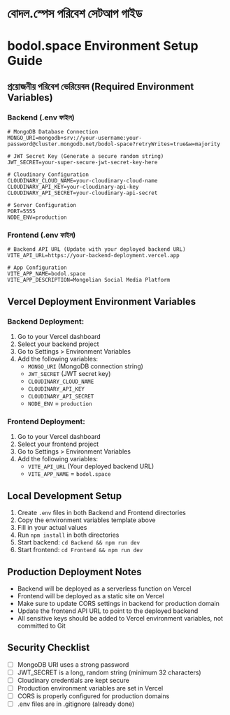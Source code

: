 # বোদল.স্পেস পরিবেশ সেটআপ গাইড

# bodol.space Environment Setup Guide

## প্রয়োজনীয় পরিবেশ ভেরিয়েবল (Required Environment Variables)

### Backend (.env ফাইল)

```
# MongoDB Database Connection
MONGO_URI=mongodb+srv://your-username:your-password@cluster.mongodb.net/bodol-space?retryWrites=true&w=majority

# JWT Secret Key (Generate a secure random string)
JWT_SECRET=your-super-secure-jwt-secret-key-here

# Cloudinary Configuration
CLOUDINARY_CLOUD_NAME=your-cloudinary-cloud-name
CLOUDINARY_API_KEY=your-cloudinary-api-key
CLOUDINARY_API_SECRET=your-cloudinary-api-secret

# Server Configuration
PORT=5555
NODE_ENV=production
```

### Frontend (.env ফাইল)

```
# Backend API URL (Update with your deployed backend URL)
VITE_API_URL=https://your-backend-deployment.vercel.app

# App Configuration
VITE_APP_NAME=bodol.space
VITE_APP_DESCRIPTION=Mongolian Social Media Platform
```

## Vercel Deployment Environment Variables

### Backend Deployment:

1. Go to your Vercel dashboard
2. Select your backend project
3. Go to Settings > Environment Variables
4. Add the following variables:
   - `MONGO_URI` (MongoDB connection string)
   - `JWT_SECRET` (JWT secret key)
   - `CLOUDINARY_CLOUD_NAME`
   - `CLOUDINARY_API_KEY`
   - `CLOUDINARY_API_SECRET`
   - `NODE_ENV` = `production`

### Frontend Deployment:

1. Go to your Vercel dashboard
2. Select your frontend project
3. Go to Settings > Environment Variables
4. Add the following variables:
   - `VITE_API_URL` (Your deployed backend URL)
   - `VITE_APP_NAME` = `bodol.space`

## Local Development Setup

1. Create `.env` files in both Backend and Frontend directories
2. Copy the environment variables template above
3. Fill in your actual values
4. Run `npm install` in both directories
5. Start backend: `cd Backend && npm run dev`
6. Start frontend: `cd Frontend && npm run dev`

## Production Deployment Notes

- Backend will be deployed as a serverless function on Vercel
- Frontend will be deployed as a static site on Vercel
- Make sure to update CORS settings in backend for production domain
- Update the frontend API URL to point to the deployed backend
- All sensitive keys should be added to Vercel environment variables, not committed to Git

## Security Checklist

- [ ] MongoDB URI uses a strong password
- [ ] JWT_SECRET is a long, random string (minimum 32 characters)
- [ ] Cloudinary credentials are kept secure
- [ ] Production environment variables are set in Vercel
- [ ] CORS is properly configured for production domains
- [ ] .env files are in .gitignore (already done)
